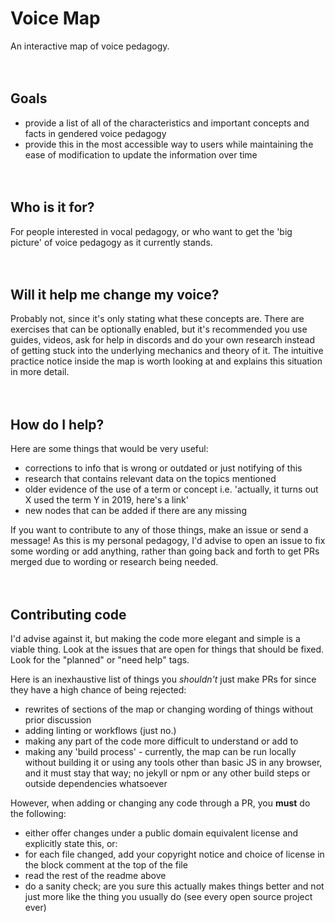 
# Voice Map
An interactive map of voice pedagogy.

　

## Goals
- provide a list of all of the characteristics and important concepts and facts in gendered voice pedagogy
- provide this in the most accessible way to users while maintaining the ease of modification to update the information over time

　

## Who is it for?
For people interested in vocal pedagogy, or who want to get the 'big picture' of voice pedagogy as it currently stands.

　

## Will it help me change my voice?
Probably not, since it's only stating what these concepts are. There are exercises that can be optionally enabled, but it's recommended you use guides, videos, ask for help in discords and do your own research instead of getting stuck into the underlying mechanics and theory of it. The intuitive practice notice inside the map is worth looking at and explains this situation in more detail.

　

## How do I help?
Here are some things that would be very useful:
- corrections to info that is wrong or outdated or just notifying of this
- research that contains relevant data on the topics mentioned
- older evidence of the use of a term or concept i.e. 'actually, it turns out X used the term Y in 2019, here's a link'
- new nodes that can be added if there are any missing

If you want to contribute to any of those things, make an issue or send a message! As this is my personal pedagogy, I'd advise to open an issue to fix some wording or add anything, rather than going back and forth to get PRs merged due to wording or research being needed.

　

## Contributing code
I'd advise against it, but making the code more elegant and simple is a viable thing. Look at the issues that are open for things that should be fixed. Look for the "planned" or "need help" tags.

Here is an inexhaustive list of things you *shouldn't* just make PRs for since they have a high chance of being rejected:
- rewrites of sections of the map or changing wording of things without prior discussion
- adding linting or workflows (just no.)
- making any part of the code more difficult to understand or add to
- making any 'build process' - currently, the map can be run locally without building it or using any tools other than basic JS in any browser, and it must stay that way; no jekyll or npm or any other build steps or outside dependencies whatsoever

However, when adding or changing any code through a PR, you **must** do the following:
- either offer changes under a public domain equivalent license and explicitly state this, or:
 - for each file changed, add your copyright notice and choice of license in the block comment at the top of the file
- read the rest of the readme above
- do a sanity check; are you sure this actually makes things better and not just more like the thing you usually do (see every open source project ever)
